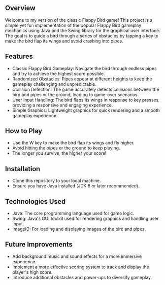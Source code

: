 ## Overview
Welcome to my version of the classic Flappy Bird game! This project is a simple yet fun implementation of the popular Flappy Bird gameplay mechanics using Java and the Swing library for the graphical user interface. The goal is to guide a bird through a series of obstacles by tapping a key to make the bird flap its wings and avoid crashing into pipes.

## Features
- Classic Flappy Bird Gameplay: Navigate the bird through endless pipes and try to achieve the highest score possible.
- Randomized Obstacles: Pipes appear at different heights to keep the gameplay challenging and unpredictable.
- Collision Detection: The game accurately detects collisions between the bird and pipes or the ground, leading to game-over scenarios.
- User Input Handling: The bird flaps its wings in response to key presses, providing a responsive and engaging experience.
- Simple Graphics: Lightweight graphics for quick rendering and a smooth gameplay experience.

## How to Play
- Use the W key to make the bird flap its wings and fly higher.
- Avoid hitting the pipes or the ground to keep playing.
- The longer you survive, the higher your score!

## Installation
- Clone this repository to your local machine.
- Ensure you have Java installed (JDK 8 or later recommended).

## Technologies Used
- Java: The core programming language used for game logic.
- Swing: Java's GUI toolkit used for rendering graphics and handling user input.
- ImageIO: For loading and displaying images of the bird and pipes.

## Future Improvements
- Add background music and sound effects for a more immersive experience.
- Implement a more effective scoring system to track and display the player's high score.
- Introduce additional obstacles and power-ups to diversify gameplay.
